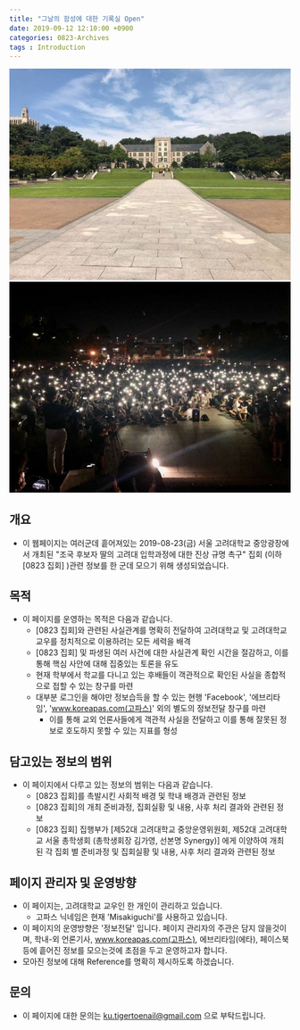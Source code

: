 ```yaml
---
title: "그날의 함성에 대한 기록실 Open"
date: 2019-09-12 12:10:00 +0900
categories: 0823-Archives
tags : Introduction
---
```


![](/asset/image/intro/1.jpg)
![](/asset/image/intro/2.jpg)


## 개요

* 이 웹페이지는 여러군데 흩어져있는 2019-08-23(금) 서울 고려대학교 중앙광장에서 개최된 "조국 후보자 딸의 고려대 입학과정에 대한 진상 규명 촉구" 집회 (이하 [0823 집회] )관련 정보를 한 군데 모으기 위해 생성되었습니다. 

## 목적
* 이 페이지를 운영하는 목적은 다음과 같습니다. 
    * [0823 집회]와 관련된 사실관계를 명확히 전달하여 고려대학교 및 고려대학교 교우를 정치적으로 이용하려는 모든 세력을 배격
    * [0823 집회] 및 파생된 여러 사건에 대한 사실관계 확인 시간을 절감하고, 이를 통해 핵심 사안에 대해 집중있는 토론을 유도
    * 현재 학부에서 학교를 다니고 있는 후배들이 객관적으로 확인된 사실을 종합적으로 접할 수 있는 창구를 마련
    * 대부분 로그인을 해야만 정보습득을 할 수 있는 현행 'Facebook', '에브리타임', 'www.koreapas.com(고파스)' 외의 별도의 정보전달 창구를 마련
        * 이를 통해 교외 언론사들에게 객관적 사실을 전달하고 이를 통해 잘못된 정보로 호도하지 못할 수 있는 지표를 형성

## 담고있는 정보의 범위
* 이 페이지에서 다루고 있는 정보의 범위는 다음과 같습니다. 
    * [0823 집회]를 촉발시킨 사회적 배경 및 학내 배경과 관련된 정보
    * [0823 집회]의 개최 준비과정, 집회실황 및 내용, 사후 처리 결과와 관련된 정보
    * [0823 집회] 집행부가 [제52대 고려대학교 중앙운영위원회, 제52대 고려대학교 서울 총학생회 (총학생회장 김가영, 선본명 Synergy)] 에게 이양하여 개최된 각 집회 별 준비과정 및 집회실황 및 내용, 사후 처리 결과와 관련된 정보

## 페이지 관리자 및 운영방향
* 이 페이지는, 고려대학교 교우인 한 개인이 관리하고 있습니다.
    * 고파스 닉네임은 현재 'Misakiguchi'를 사용하고 있습니다.
* 이 페이지의 운영방향은 '정보전달' 입니다. 페이지 관리자의 주관은 담지 않을것이며, 학내-외 언론기사, www.koreapas.com(고파스), 에브리타임(에타), 페이스북 등에 흩어진 정보를 모으는것에 초점을 두고 운영하고자 합니다. 
* 모아진 정보에 대해 Reference를 명확히 제시하도록 하겠습니다.

## 문의
* 이 페이지에 대한 문의는 ku.tigertoenail@gmail.com 으로 부탁드립니다.
